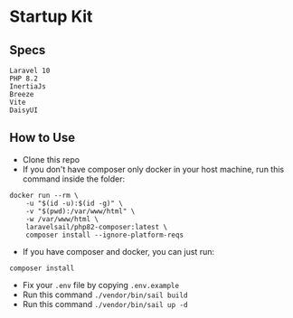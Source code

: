 # Startup Kit

## Specs
```text
Laravel 10
PHP 8.2
InertiaJs
Breeze
Vite
DaisyUI
```

## How to Use
- Clone this repo
- If you don't have composer only docker in your host machine, run this command inside the folder:
```text
docker run --rm \
    -u "$(id -u):$(id -g)" \
    -v "$(pwd):/var/www/html" \
    -w /var/www/html \
    laravelsail/php82-composer:latest \
    composer install --ignore-platform-reqs
```
- If you have composer and docker, you can just run:
```text
composer install
```
- Fix your `.env` file by copying `.env.example`
- Run this command `./vendor/bin/sail build`
- Run this command `./vendor/bin/sail up -d`
